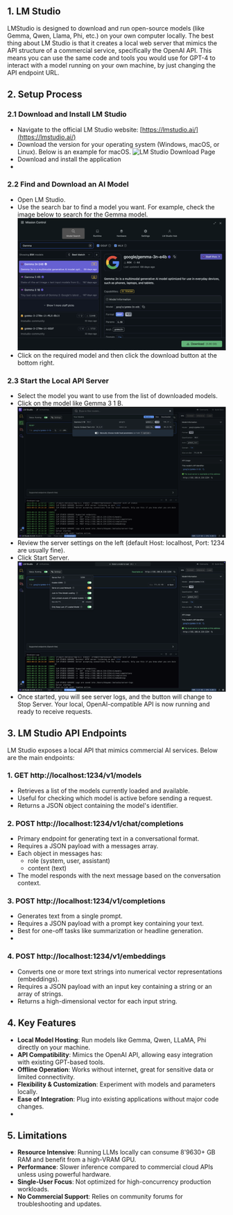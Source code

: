 ## 1. LM Studio
LMStudio is designed to download and run open-source models (like Gemma, Qwen, Llama, Phi, etc.) on your own computer locally. The best thing about LM Studio is that it creates a local web server that mimics the API structure of a commercial service, specifically the OpenAI API. This means you can use the same code and tools you would use for GPT-4 to interact with a model running on your own machine, by just changing the API endpoint URL.

## 2. Setup Process
### 2.1 Download and Install LM Studio
- Navigate to the official LM Studio website: [https://lmstudio.ai/](https://lmstudio.ai/)  
- Download the version for your operating system (Windows, macOS, or Linux). Below is an example for macOS.
![LM Studio Download Page](images/lmstudio-download.png)
- Download and install the application
- 
### 2.2 Find and Download an AI Model
- Open LM Studio.
- Use the search bar to find a model you want.  For example, check the image below to search for the Gemma model.
![Model Search Example](images/lmstudio-search-gemma.png)
- Click on the required model and then click the download button at the bottom right.

### 2.3 Start the Local API Server
- Select the model you want to use from the list of downloaded models.  
- Click on the model like Gemma 3 1 B.  
![Model Selection](images/lmstudio-model-selection.png)
- Review the server settings on the left (default Host: localhost, Port: 1234 are usually fine).
- Click Start Server.
![LM Studio Server Logs](images/lmstudio-server-start.png)
- Once started, you will see server logs, and the button will change to Stop Server. Your local, OpenAI-compatible API is now running and ready to receive requests.

## 3. LM Studio API Endpoints
LM Studio exposes a local API that mimics commercial AI services. Below are the main endpoints:

### 1. GET http://localhost:1234/v1/models
- Retrieves a list of the models currently loaded and available.
- Useful for checking which model is active before sending a request.
- Returns a JSON object containing the model's identifier.

### 2. POST http://localhost:1234/v1/chat/completions
- Primary endpoint for generating text in a conversational format.
- Requires a JSON payload with a messages array.
- Each object in messages has:
  - role (system, user, assistant)
  - content (text)
- The model responds with the next message based on the conversation context.

### 3. POST http://localhost:1234/v1/completions
- Generates text from a single prompt.
- Requires a JSON payload with a prompt key containing your text.
- Best for one-off tasks like summarization or headline generation.
- 
### 4. POST http://localhost:1234/v1/embeddings
- Converts one or more text strings into numerical vector representations (embeddings).
- Requires a JSON payload with an input key containing a string or an array of strings.
- Returns a high-dimensional vector for each input string.

## 4. Key Features
- **Local Model Hosting**: Run models like Gemma, Qwen, LLaMA, Phi directly on your machine.
- **API Compatibility**: Mimics the OpenAI API, allowing easy integration with existing GPT-based tools.
- **Offline Operation**: Works without internet, great for sensitive data or limited connectivity.
- **Flexibility & Customization**: Experiment with models and parameters locally.
- **Ease of Integration**: Plug into existing applications without major code changes.
- 
## 5. Limitations
- **Resource Intensive**: Running LLMs locally can consume 8\'9630+ GB RAM and benefit from a high-VRAM GPU.
- **Performance**: Slower inference compared to commercial cloud APIs unless using powerful hardware.
- **Single-User Focus**: Not optimized for high-concurrency production workloads.
- **No Commercial Support**: Relies on community forums for troubleshooting and updates.
